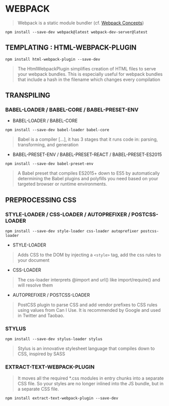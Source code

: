 
# WEBPACK

> Webpack is a static module bundler (cf. [Webpack Concepts](https://webpack.js.org/concepts/))

`npm install --save-dev webpack@latest webpack-dev-server@latest` 

## TEMPLATING : HTML-WEBPACK-PLUGIN

`npm install html-webpack-plugin --save-dev`

> The HtmlWebpackPlugin simplifies creation of HTML files to serve your webpack bundles. This is especially useful for webpack bundles that include a hash in the filename which changes every compilation


## TRANSPILING

### BABEL-LOADER / BABEL-CORE / BABEL-PRESET-ENV

* BABEL-LOADER / BABEL-CORE

`npm install --save-dev babel-loader babel-core`

> Babel is a compiler [...], it has 3 stages that it runs code in: parsing, transforming, and generation

* BABEL-PRESET-ENV / BABEL-PRESET-REACT / BABEL-PRESET-ES2015

`npm install --save-dev babel-preset-env`

> A Babel preset that compiles ES2015+ down to ES5 by automatically determining the Babel plugins and polyfills you need based on your targeted browser or runtime environments.


## PREPROCESSING CSS

### STYLE-LOADER / CSS-LOADER / AUTOPREFIXER / POSTCSS-LOADER

`npm install --save-dev style-loader css-loader autoprefixer postcss-loader`

* STYLE-LOADER

> Adds CSS to the DOM by injecting a `<style>` tag, add the css rules to your document

* CSS-LOADER

> The css-loader interprets @import and url() like import/require() and will resolve them

* AUTOPREFIXER / POSTCSS-LOADER

> PostCSS plugin to parse CSS and add vendor prefixes to CSS rules using values from Can I Use. It is recommended by Google and used in Twitter and Taobao.

### STYLUS

`npm install --save-dev stylus-loader stylus`

> Stylus is an innovative stylesheet language that compiles down to CSS, inspired by SASS

### EXTRACT-TEXT-WEBPACK-PLUGIN

> It moves all the required *.css modules in entry chunks into a separate CSS file. So your styles are no longer inlined into the JS bundle, but in a separate CSS file.

`npm install extract-text-webpack-plugin --save-dev`

